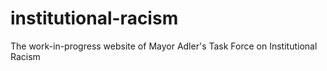 # institutional-racism
The work-in-progress website of Mayor Adler's Task Force on Institutional Racism
